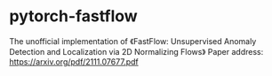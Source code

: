 # pytorch-fastflow
The unofficial implementation of 《FastFlow: Unsupervised Anomaly Detection and Localization via 2D Normalizing Flows》
Paper address: https://arxiv.org/pdf/2111.07677.pdf
